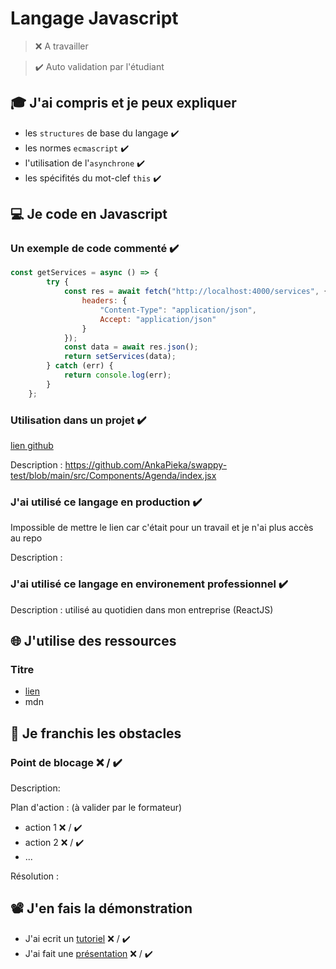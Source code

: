 # Langage Javascript

> ❌ A travailler

> ✔️ Auto validation par l'étudiant

## 🎓 J'ai compris et je peux expliquer

- les `structures` de base du langage ✔️
- les normes `ecmascript` ✔️
- l'utilisation de l'`asynchrone` ✔️
- les spécifités du mot-clef `this` ✔️

## 💻 Je code en Javascript

### Un exemple de code commenté ✔️

```javascript
const getServices = async () => {
        try {
            const res = await fetch("http://localhost:4000/services", {
                headers: {
                    "Content-Type": "application/json",
                    Accept: "application/json"
                }
            });
            const data = await res.json();
            return setServices(data);
        } catch (err) {
            return console.log(err);
        }
    };
```

### Utilisation dans un projet ✔️

[lien github](...)

Description : https://github.com/AnkaPieka/swappy-test/blob/main/src/Components/Agenda/index.jsx

### J'ai utilisé ce langage en production ✔️

Impossible de mettre le lien car c'était pour un travail et je n'ai plus accès au repo

Description :

### J'ai utilisé ce langage en environement professionnel ✔️

Description : utilisé au quotidien dans mon entreprise (ReactJS)

## 🌐 J'utilise des ressources

### Titre

- [lien](https://developer.mozilla.org/fr/)
- mdn

## 🚧 Je franchis les obstacles

### Point de blocage ❌ / ✔️

Description:

Plan d'action : (à valider par le formateur)

- action 1 ❌ / ✔️
- action 2 ❌ / ✔️
- ...

Résolution :

## 📽️ J'en fais la démonstration

- J'ai ecrit un [tutoriel](...) ❌ / ✔️
- J'ai fait une [présentation](...) ❌ / ✔️

